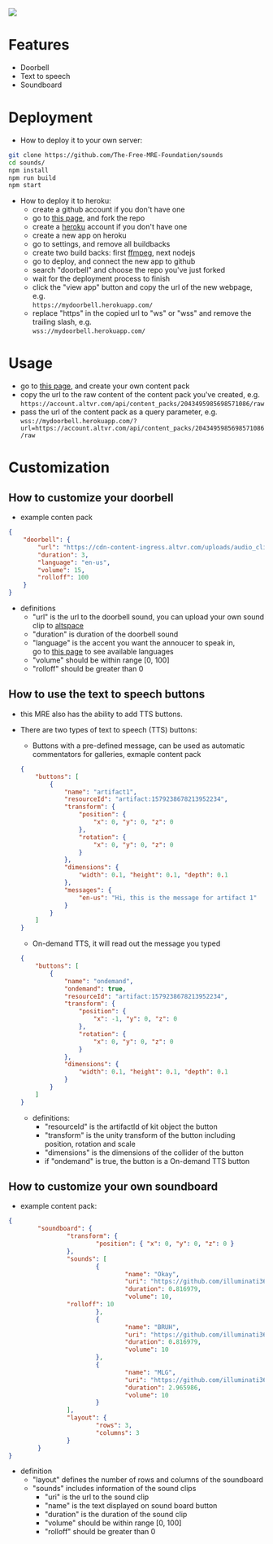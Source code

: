 ![](https://avatars.githubusercontent.com/u/108149048?s=400&u=fabc0cb4719e28dfba35e7fb0e4ffa0c47011917&v=4)
# Features
- Doorbell
- Text to speech
- Soundboard
# Deployment
- How to deploy it to your own server:
```bash
git clone https://github.com/The-Free-MRE-Foundation/sounds
cd sounds/
npm install
npm run build
npm start
```
- How to deploy it to heroku:
	- create a github account if you don't have one
	- go to [this page](https://github.com/The-Free-MRE-Foundation/sounds), and fork the repo
	- create a [heroku](https://heroku.com) account if you don't have one
	- create a new app on heroku
	- go to settings, and remove all buildbacks
	- create two build backs: first [ffmpeg](https://elements.heroku.com/buildpacks/jonathanong/heroku-buildpack-ffmpeg-latest), next nodejs
	- go to deploy, and connect the new app to github
	- search "doorbell" and choose the repo you've just forked
	- wait for the deployment process to finish
	- click the "view app" button and copy the url of the new webpage, e.g.  
	`https://mydoorbell.herokuapp.com/`
	- replace "https" in the copied url to "ws" or "wss" and remove the trailing slash, e.g.  
	`wss://mydoorbell.herokuapp.com/`

# Usage
- go to [this page](https://account.altvr.com/content_packs/new), and create your own content pack
- copy the url to the raw content of the content pack you've created, e.g.  
`https://account.altvr.com/api/content_packs/2043495985698571086/raw`
- pass the url of the content pack as a query parameter, e.g.  
`wss://mydoorbell.herokuapp.com/?url=https://account.altvr.com/api/content_packs/2043495985698571086/raw`

# Customization
## How to customize your doorbell
- example conten pack
```json
{
	"doorbell": {
		"url": "https://cdn-content-ingress.altvr.com/uploads/audio_clip/audio/2043487303556399713/public_doorbell.ogg",
		"duration": 3,
		"language": "en-us",
		"volume": 15,
		"rolloff": 100
	}
}
```
- definitions
	- "url" is the url to the doorbell sound, you can upload your own sound clip to [altspace](https://account.altvr.com/audio_clips/new)
	- "duration" is duration of the doorbell sound
	- "language" is the accent you want the annoucer to speak in,  
	go to [this page](https://github.com/thiennq/node-gtts/blob/master/index.js) to see available languages
	- "volume" should be within range [0, 100]
	- "rolloff" should be greater than 0

## How to use the text to speech buttons
- this MRE also has the ability to add TTS buttons.
- There are two types of text to speech (TTS) buttons:
	- Buttons with a pre-defined message, can be used as automatic commentators for galleries, exmaple content pack
	```json
	{
		"buttons": [
			{
				"name": "artifact1",
				"resourceId": "artifact:1579238678213952234",
				"transform": {
					"position": {
						"x": 0, "y": 0, "z": 0
					},
					"rotation": {
						"x": 0, "y": 0, "z": 0
					}
				},
				"dimensions": {
					"width": 0.1, "height": 0.1, "depth": 0.1
				},
				"messages": {
					"en-us": "Hi, this is the message for artifact 1"
				}
			}
		]
	}
	```
	- On-demand TTS, it will read out the message you typed
	```json
	{
		"buttons": [
			{
				"name": "ondemand",
				"ondemand": true,
				"resourceId": "artifact:1579238678213952234",
				"transform": {
					"position": {
						"x": -1, "y": 0, "z": 0
					},
					"rotation": {
						"x": 0, "y": 0, "z": 0
					}
				},
				"dimensions": {
					"width": 0.1, "height": 0.1, "depth": 0.1
				}
			}
		]
	}
	```

	- definitions:
		- "resourceId" is the artifactId of kit object the button
		- "transform" is the unity transform of the button including position, rotation and scale
		- "dimensions" is the dimensions of the collider of the button
		- if "ondemand" is true, the button is a On-demand TTS button

## How to customize your own soundboard
- example content pack:
```json
{
        "soundboard": {
                "transform": {
                        "position": { "x": 0, "y": 0, "z": 0 }
                },
                "sounds": [
                        {
                                "name": "Okay",
                                "uri": "https://github.com/illuminati360/alt-memes-data/raw/master/sounds/my-song-2_2.ogg",
                                "duration": 0.816979,
                                "volume": 10,
				"rolloff": 10
                        },
                        {
                                "name": "BRUH",
                                "uri": "https://github.com/illuminati360/alt-memes-data/raw/master/sounds/movie_1.ogg",
                                "duration": 0.816979,
                                "volume": 10
                        },
                        {
                                "name": "MLG",
                                "uri": "https://github.com/illuminati360/alt-memes-data/raw/master/sounds/mlg-airhorn.ogg",
                                "duration": 2.965986,
                                "volume": 10
                        }
                ],
                "layout": {
                        "rows": 3,
                        "columns": 3
                }
        }
}
```
- definition
	- "layout" defines the number of rows and columns of the soundboard
	- "sounds" includes information of the sound clips
		- "uri" is the url to the sound clip
		- "name" is the text displayed on sound board button
		- "duration" is the duration of the sound clip
		- "volume" should be within range [0, 100]
		- "rolloff" should be greater than 0